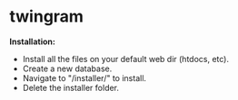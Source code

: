 # twingram

<b>Installation:</b>

<ul>
<li>Install all the files on your default web dir (htdocs, etc).</li>

<li>Create a new database.</li>

<li>Navigate to  "/installer/" to install.</li>

<li>Delete the installer folder.</li>
</ul>
